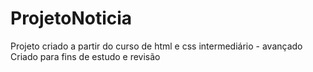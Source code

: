 # ProjetoNoticia
Projeto criado a partir do curso de html e css intermediário - avançado <br>
Criado para fins de estudo e revisão